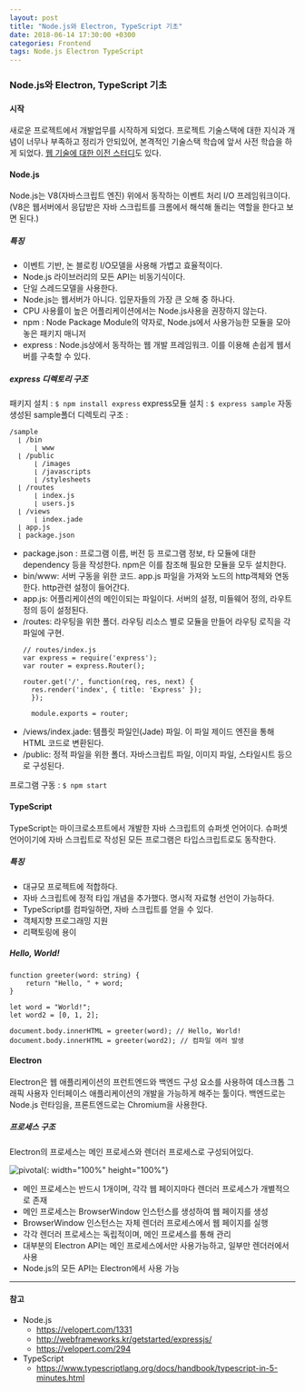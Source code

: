 ```yaml
---
layout: post
title: "Node.js와 Electron, TypeScript 기초"
date: 2018-06-14 17:30:00 +0300
categories: Frontend
tags: Node.js Electron TypeScript
---
```


### Node.js와 Electron, TypeScript 기초
#### 시작
새로운 프로젝트에서 개발업무를 시작하게 되었다. 프로젝트 기술스택에 대한 지식과 개념이 너무나 부족하고 정리가 안되있어, 본격적인 기술스택 학습에 앞서 사전 학습을 하게 되었다. [웹 기술에 대한 이전 스터디](/How-To-Work-Web)도 있다.

#### Node.js
Node.js는 V8(자바스크립트 엔진) 위에서 동작하는 이벤트 처리 I/O 프레임워크이다. (V8은 웹서버에서 응답받은 자바 스크립트를 크롬에서 해석해 돌리는 역할을 한다고 보면 된다.)

##### 특징
- 이벤트 기반, 논 블로킹 I/O모델을 사용해 가볍고 효율적이다.
- Node.js 라이브러리의 모든 API는 비동기식이다.
- 단일 스레드모델을 사용한다.
- Node.js는 웹서버가 아니다. 입문자들의 가장 큰 오해 중 하나다.
- CPU 사용률이 높은 어플리케이션에서는 Node.js사용을 권장하지 않는다.
- npm : Node Package Module의 약자로, Node.js에서 사용가능한 모듈을 모아놓은 패키지 매니저
- express : Node.js상에서 동작하는 웹 개발 프레임워크. 이를 이용해 손쉽게 웹서버를 구축할 수 있다.

##### express 디렉토리 구조
패키지 설치 : `$ npm install express`
express모듈 설치 : `$ express sample`
자동 생성된 sample폴더 디렉토리 구조 :  
```
/sample
  ⌊ /bin
      ⌊ www
  ⌊ /public
      ⌊ /images
      ⌊ /javascripts
      ⌊ /stylesheets
  ⌊ /routes
      ⌊ index.js
      ⌊ users.js
  ⌊ /views
      ⌊ index.jade
  ⌊ app.js
  ⌊ package.json
```
- package.json : 프로그램 이름, 버전 등 프로그램 정보, 타 모듈에 대한 dependency 등을 작성한다. npm은 이를 참조해 필요한 모듈을 모두 설치한다.
- bin/www: 서버 구동을 위한 코드. app.js 파일을 가져와 노드의 http객체와 연동한다. http관련 설정이 들어간다.
- app.js: 어플리케이션의 메인이되는 파일이다. 서버의 설정, 미들웨어 정의, 라우트 정의 등이 설정된다.
- /routes: 라우팅을 위한 폴더. 라우팅 리소스 별로 모듈을 만들어 라우팅 로직을 각 파일에 구현.
  ```
  // routes/index.js
  var express = require('express');
  var router = express.Router();

  router.get('/', function(req, res, next) {
    res.render('index', { title: 'Express' });
    });

    module.exports = router;
  ```
- /views/index.jade: 템플릿 파일인(Jade) 파일. 이 파일 제이드 엔진을 통해 HTML 코드로 변환된다.
- /public: 정적 파일을 위한 폴더. 자바스크립트 파일, 이미지 파일, 스타일시트 등으로 구성된다.

프로그램 구동 : `$ npm start`


#### TypeScript
TypeScript는 마이크로소프트에서 개발한 자바 스크립트의 슈퍼셋 언어이다. 슈퍼셋 언어이기에 자바 스크립트로 작성된 모든 프로그램은 타입스크립트로도 동작한다.

##### 특징
- 대규모 프로젝트에 적합하다.
- 자바 스크립트에 정적 타입 개념을 추가했다. 명시적 자료형 선언이 가능하다.
- TypeScript를 컴파일하면, 자바 스크립트를 얻을 수 있다.
- 객체지향 프로그래밍 지원
- 리팩토링에 용이

##### Hello, World!
```
function greeter(word: string) {
    return "Hello, " + word;
}

let word = "World!";
let word2 = [0, 1, 2];   

document.body.innerHTML = greeter(word); // Hello, World!
document.body.innerHTML = greeter(word2); // 컴파일 에러 발생
```

#### Electron
Electron은 웹 애플리케이션의 프런트엔드와 백엔드 구성 요소를 사용하여 데스크톱 그래픽 사용자 인터페이스 애플리케이션의 개발을 가능하게 해주는 툴이다. 백엔드로는 Node.js 런타임을, 프론트엔드로는 Chromium을 사용한다.

##### 프로세스 구조
Electron의 프로세스는 메인 프로세스와 렌더러 프로세스로 구성되어있다.  

![pivotal](../assets/images/posts/electron.png){: width="100%" height="100%"}

- 메인 프로세스는 반드시 1개이며, 각각 웹 페이지마다 렌더러 프로세스가 개별적으로 존재
- 메인 프로세스는 BrowserWindow 인스턴스를 생성하여 웹 페이지를 생성
- BrowserWindow 인스턴스는 자체 렌더러 프로세스에서 웹 페이지를 실행
- 각각 렌더러 프로세스는 독립적이며, 메인 프로세스를 통해 관리
- 대부분의 Electron API는 메인 프로세스에서만 사용가능하고, 일부만 렌더러에서 사용
- Node.js의 모든 API는 Electron에서 사용 가능

------
#### 참고
- Node.js
  - <https://velopert.com/1331>
  - <http://webframeworks.kr/getstarted/expressjs/>
  - <https://velopert.com/294>
- TypeScript
  - <https://www.typescriptlang.org/docs/handbook/typescript-in-5-minutes.html>
